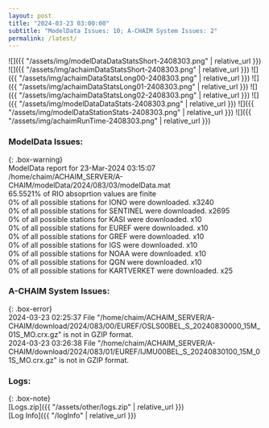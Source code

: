 ```yaml
---
layout: post
title: "2024-03-23 03:00:00"
subtitle: "ModelData Issues: 10; A-CHAIM System Issues: 2"
permalink: /latest/
---
```


![]({{ "/assets/img/modelDataDataStatsShort-2408303.png" | relative_url }})
![]({{ "/assets/img/achaimDataStatsShort-2408303.png" | relative_url }})
![]({{ "/assets/img/achaimDataStatsLong00-2408303.png" | relative_url }})
![]({{ "/assets/img/achaimDataStatsLong01-2408303.png" | relative_url }})
![]({{ "/assets/img/achaimDataStatsLong02-2408303.png" | relative_url }})
![]({{ "/assets/img/modelDataDataStats-2408303.png" | relative_url }})
![]({{ "/assets/img/modelDataStationStats-2408303.png" | relative_url }})
![]({{ "/assets/img/achaimRunTime-2408303.png" | relative_url }})


### ModelData Issues:  
  
{: .box-warning}  
 ModelData report for 23-Mar-2024 03:15:07   
 /home/chaim/ACHAIM_SERVER/A-CHAIM/modelData/2024/083/03/modelData.mat   
 65.5521% of RIO absoprtion values are finite   
 0% of all possible stations for IONO were downloaded. x3240   
 0% of all possible stations for SENTINEL were downloaded. x2695   
 0% of all possible stations for KASI were downloaded. x10   
 0% of all possible stations for EUREF were downloaded. x10   
 0% of all possible stations for GREF were downloaded. x10   
 0% of all possible stations for IGS were downloaded. x10   
 0% of all possible stations for NOAA were downloaded. x10   
 0% of all possible stations for QGN were downloaded. x10   
 0% of all possible stations for KARTVERKET were downloaded. x25   
  
### A-CHAIM System Issues:  
  
{: .box-error}  
2024-03-23 02:25:37 File "/home/chaim/ACHAIM_SERVER/A-CHAIM/download/2024/083/00/EUREF/OSLS00BEL_S_20240830000_15M_01S_MO.crx.gz" is not in GZIP format.  
2024-03-23 03:26:38 File "/home/chaim/ACHAIM_SERVER/A-CHAIM/download/2024/083/01/EUREF/IJMU00BEL_S_20240830100_15M_01S_MO.crx.gz" is not in GZIP format.  

### Logs:  
  
{: .box-note}  
[Logs.zip]({{ "/assets/other/logs.zip" | relative_url }})  
[Log Info]({{ "/logInfo" | relative_url }})  
